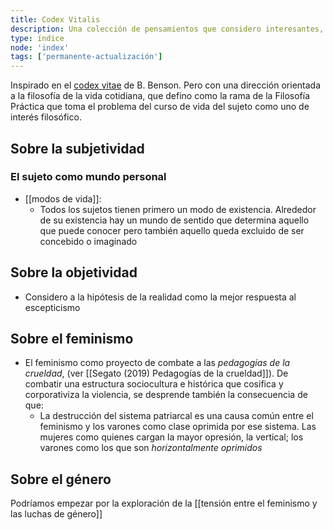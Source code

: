 ```yaml
---
title: Codex Vitalis
description: Una colección de pensamientos que considero interesantes, pero no muy bien desarrollados, los guardo aquí para ver si pasan la prueba del tiempo y la maduración adecuada.
type: índice
node: 'index'
tags: ['permanente-actualización']
---
```


Inspirado en el [codex vitae](https://notes.busterbenson.com/codex) de B. Benson. Pero con una dirección orientada a la filosofía de la vida cotidiana, que defino como la rama de la Filosofía Práctica que toma el problema del curso de vida del sujeto como uno de interés filosófico.

## Sobre la subjetividad

### El sujeto como mundo personal

- [[modos de vida]]:
	- Todos los sujetos tienen primero un modo de existencia. Alrededor de su existencia hay un mundo de sentido que determina aquello que puede conocer pero también aquello queda excluido de ser concebido o imaginado

## Sobre la objetividad

- Considero a la hipótesis de la realidad como la mejor respuesta al escepticismo

## Sobre el feminismo

- El feminismo como proyecto de combate a las *pedagogías de la crueldad*, (ver [[Segato (2019) Pedagogías de la crueldad]]). De combatir una estructura sociocultura e histórica que cosifica y corporativiza la violencia, se desprende también la consecuencia de que:
	- La destrucción del sistema patriarcal es una causa común entre el feminismo y los varones como clase oprimida por ese sistema. Las mujeres como quienes cargan la mayor opresión, la vertical; los varones como los que son *horizontalmente oprimidos*

## Sobre el género

Podríamos empezar por la exploración de la [[tensión entre el feminismo y las luchas de género]]